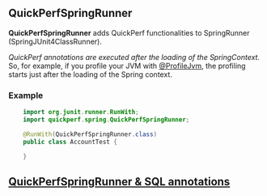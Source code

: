 ## QuickPerfSpringRunner
**QuickPerfSpringRunner** adds QuickPerf functionalities to SpringRunner (SpringJUnit4ClassRunner). <br>

_QuickPerf annotations are executed after the loading of the SpringContext._ <br>So, for example, if you profile your JVM with [@ProfileJvm](https://github.com/quick-perf/doc/wiki/JVM-annotations#Profile-or-check-your-JVM), the profiling starts just after the loading of the Spring context.



### Example
```java
	import org.junit.runner.RunWith;
	import quickperf.spring.QuickPerfSpringRunner;

	@RunWith(QuickPerfSpringRunner.class)
	public class AccountTest {

	}
```

## [QuickPerfSpringRunner & SQL annotations](https://github.com/quick-perf/doc/wiki/QuickPerfSpringRunner-&-SQL-annotations)
